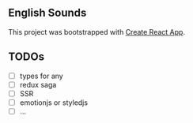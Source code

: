 ## English Sounds

This project was bootstrapped with [Create React App](https://github.com/facebook/create-react-app).

## TODOs

- [ ] types for any
- [ ] redux saga
- [ ] SSR
- [ ] emotionjs or styledjs
- [ ] ...